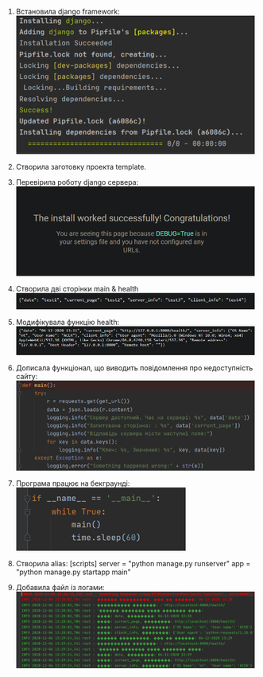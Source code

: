 1. Встановила django framework:
![ф](1.PNG)

2. Створила заготовку проекта template.

3. Перевірила роботу django сервера:
![ф](2.PNG)

4. Створила дві сторінки main & health
![ф](3.PNG)

5. Модифікувала функцію health:
![ф](5.PNG)

6. Дописала функціонал, що виводить повідомлення про недоступність сайту:
![ф](6.PNG)

7. Програма працює на бекграунді:
![ф](7.PNG)

8. Створила alias:
[scripts]
server = "python manage.py runserver"
app = "python manage.py startapp main"

9. Добавила файл із логами:
![ф](8.PNG)